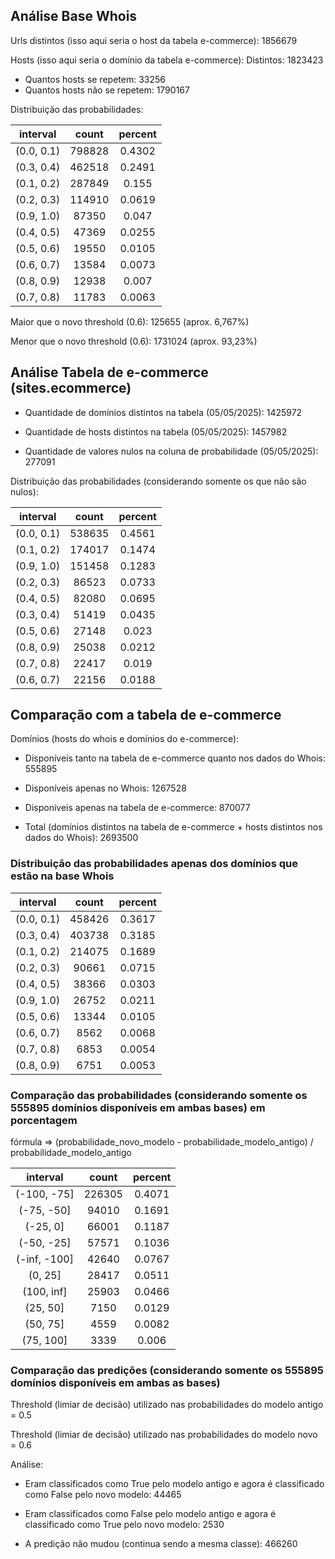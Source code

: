 ## Análise Base Whois

Urls distintos (isso aqui seria o host da tabela e-commerce): 1856679

Hosts (isso aqui seria o domínio da tabela e-commerce):
Distintos: 1823423
* Quantos hosts se repetem: 33256
* Quantos hosts não se repetem: 1790167

Distribuição das probabilidades:

| interval 	| count 	| percent 	|
|:---:	|:---:	|:---:	|
| (0.0, 0.1) 	| 798828 	| 0.4302 	|
| (0.3, 0.4) 	| 462518 	| 0.2491 	|
| (0.1, 0.2) 	| 287849 	| 0.155 	|
| (0.2, 0.3) 	| 114910 	| 0.0619 	|
| (0.9, 1.0) 	| 87350 	| 0.047 	|
| (0.4, 0.5) 	| 47369 	| 0.0255 	|
| (0.5, 0.6) 	| 19550 	| 0.0105 	|
| (0.6, 0.7) 	| 13584 	| 0.0073 	|
| (0.8, 0.9) 	| 12938 	| 0.007 	|
| (0.7, 0.8) 	| 11783 	| 0.0063 	|

Maior que o novo threshold (0.6): 125655 (aprox. 6,767%)

Menor que o novo threshold (0.6): 1731024 (aprox. 93,23%)

## Análise Tabela de e-commerce (sites.ecommerce)

* Quantidade de domínios distintos na tabela (05/05/2025): 1425972

* Quantidade de hosts distintos na tabela (05/05/2025): 1457982

* Quantidade de valores nulos na coluna de probabilidade (05/05/2025): 277091

Distribuição das probabilidades (considerando somente os que não são nulos):

| interval 	| count 	| percent 	|
|:---:	|:---:	|:---:	|
| (0.0, 0.1) 	| 538635 	| 0.4561 	|
| (0.1, 0.2) 	| 174017 	| 0.1474 	|
| (0.9, 1.0) 	| 151458 	| 0.1283 	|
| (0.2, 0.3) 	| 86523 	| 0.0733 	|
| (0.4, 0.5) 	| 82080 	| 0.0695 	|
| (0.3, 0.4) 	| 51419 	| 0.0435 	|
| (0.5, 0.6) 	| 27148 	| 0.023 	|
| (0.8, 0.9) 	| 25038 	| 0.0212 	|
| (0.7, 0.8) 	| 22417 	| 0.019 	|
| (0.6, 0.7) 	| 22156 	| 0.0188 	|

## Comparação com a tabela de e-commerce

Domínios (hosts do whois e domínios do e-commerce):

* Disponíveis tanto na tabela de e-commerce quanto nos dados do Whois: 555895

* Disponíveis apenas no Whois: 1267528

* Disponíveis apenas na tabela de e-commerce: 870077

* Total (domínios distintos na tabela de e-commerce + hosts distintos nos dados do Whois): 2693500

### Distribuição das probabilidades apenas dos domínios que estão na base Whois

| interval 	| count 	| percent 	|
|:---:	|:---:	|:---:	|
| (0.0, 0.1) 	| 458426 	| 0.3617 	|
| (0.3, 0.4) 	| 403738 	| 0.3185 	|
| (0.1, 0.2) 	| 214075 	| 0.1689 	|
| (0.2, 0.3) 	| 90661 	| 0.0715 	|
| (0.4, 0.5) 	| 38366 	| 0.0303 	|
| (0.9, 1.0) 	| 26752 	| 0.0211 	|
| (0.5, 0.6) 	| 13344 	| 0.0105 	|
| (0.6, 0.7) 	| 8562 	| 0.0068 	|
| (0.7, 0.8) 	| 6853 	| 0.0054 	|
| (0.8, 0.9) 	| 6751 	| 0.0053 	|

### Comparação das probabilidades (considerando somente os 555895 domínios disponíveis em ambas bases) em porcentagem

fórmula => (probabilidade_novo_modelo - probabilidade_modelo_antigo) / probabilidade_modelo_antigo

| interval 	| count 	| percent 	|
|:---:	|:---:	|:---:	|
| (-100, -75] 	| 226305 	| 0.4071 	|
| (-75, -50] 	| 94010 	| 0.1691 	|
| (-25, 0] 	| 66001 	| 0.1187 	|
| (-50, -25] 	| 57571 	| 0.1036 	|
| (-inf, -100] 	| 42640 	| 0.0767 	|
| (0, 25] 	| 28417 	| 0.0511 	|
| (100, inf] 	| 25903 	| 0.0466 	|
| (25, 50] 	| 7150 	| 0.0129 	|
| (50, 75] 	| 4559 	| 0.0082 	|
| (75, 100] 	| 3339 	| 0.006 	|

### Comparação das predições (considerando somente os 555895 domínios disponíveis em ambas as bases)

Threshold (limiar de decisão) utilizado nas probabilidades do modelo antigo = 0.5

Threshold (limiar de decisão) utilizado nas probabilidades do modelo novo = 0.6

Análise:

* Eram classificados como True pelo modelo antigo e agora é classificado como False pelo novo modelo: 44465

* Eram classificados como False pelo modelo antigo e agora é classificado como True pelo novo modelo: 2530

* A predição não mudou (continua sendo a mesma classe): 466260